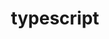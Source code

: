 ---
title: typescript
description: Next.js reports TypeScript errors by default. Learn to opt-out of this behavior here.
source: app/api-reference/config/next-config-js/typescript
---